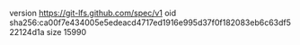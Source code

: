version https://git-lfs.github.com/spec/v1
oid sha256:ca00f7e434005e5edeacd4717ed1916e995d37f0f182083eb6c63df522124d1a
size 15990
